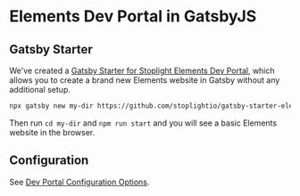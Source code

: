 # Elements Dev Portal in GatsbyJS

## Gatsby Starter

We've created a [Gatsby Starter for Stoplight Elements Dev Portal](https://github.com/stoplightio/gatsby-starter-elements-dev-portal), which allows you to create a brand new Elements website in Gatsby without any additional setup.

```bash
npx gatsby new my-dir https://github.com/stoplightio/gatsby-starter-elements-dev-portal
```

Then run `cd my-dir` and `npm run start` and you will see a basic Elements website in the browser.

## Configuration

See [Dev Portal Configuration Options](dev-portal-options.md). 

